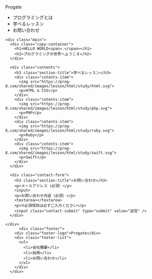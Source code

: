 <!DOCTYPE html>
<html>
  <head>
    <meta charset="utf-8">
    <title>Progate</title>
    <link rel="stylesheet" href="stylesheet.css">
  </head>
  <body>
    <!-- ここからHTMLを書き始めてください -->
    <div class="header">
      <div class="header-logo">
        Progate
      </div>
      <div class="header-list">
        <ul>
          <li>プログラミングとは</li>
          <li>学べるレッスン</li>
          <li>お問い合わせ</li>
        </ul>
      </div>
    </div>
    
    <div class="main">
      <div class="copy-container">
        <h1>HELLO WORLD<span>.</span></h1>
        <h2>プログラミングの世界へようこそ</h2>
      </div>
    
      <div class="contents">
        <h3 class="section-title">学べるレッスン</h3>
        <div class="cotents-item">
          <img src="https://prog-8.com/shared/images/lesson/html/study/html.svg">
          <p>HTML & CSS</p>
        </div>
        <div class="cotents-item">
          <img src="https://prog-8.com/shared/images/lesson/html/study/php.svg">
          <p>PHP</p>
        </div>
        <div class="cotents-item">
          <img src="https://prog-8.com/shared/images/lesson/html/study/ruby.svg">
          <p>Ruby</p>
        </div>
        <div class="cotents-item">
          <img src="https://prog-8.com/shared/images/lesson/html/study/swift.svg">
          <p>Swift</p>
        </div>
      </div>
      
      <div class="contact-form">
        <h3 class="section-title">お問い合わせ</h3>
        <p>メールアドレス（必須）</p>
        <input>
        <p>お問い合わせ内容（必須）</p>
        <textarea></textarea>
        <p>※必須項目は必ずご入力ください</p>
        <input class="contact-submit" type="submit" value="送信" />
      </div>
      
    </div>
          <div class="footer">
        <div class="footer-logo">Progate</div>
        <div class="footer-list">
          <ul>
            <li>会社概要</li>
            <li>採用</li>
            <li>お問い合わせ</li>
          </ul>
        </div>
      </div>

  </body>
</html>
